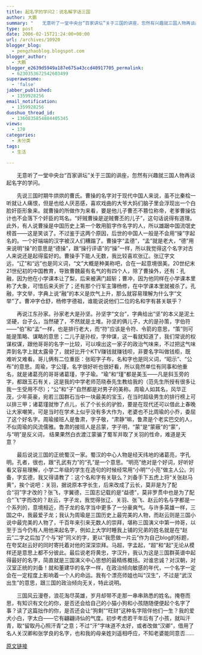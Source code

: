 ```yaml
---
title: 起名字的学问2：说名解字话三国
author: 大鹏
summary: "　　无意听了一堂中央台“百家讲坛”关于三国的讲座，忽然有兴趣就三国人物再谈起名字的学问。"
type: post
date: 2006-02-15T21:24:00+00:00
url: /archives/10920
blogger_blog:
  - pengzhaoblog.blogspot.com
blogger_author:
  - 大鹏
blogger_e2639d5949a187e675a43ccd40917705_permalink:
  - 6230353672542603499
superawesome:
  - 'false'
jabber_published:
  - 1359928256
email_notification:
  - 1359928256
duoshuo_thread_id:
  - 1360835854884405345
views:
  - 170
categories:
  - 未分类
tags:
  - 生活

---
```

　　无意听了一堂中央台“百家讲坛”关于三国的讲座，忽然有兴趣就三国人物再谈起名字的学问。
  
　　先说三国时期牛烘烘的曹氏。曹操的名字对于现代中国人来说，虽不比秦桧一听就让人痛恨，但是也给人厌恶感，喜欢戏曲的大爷大妈们脑子里会浮现出一个白脸奸臣形象来。就曹操的所做作为来看，要是他儿子曹丕不篡位称帝，老爹曹操估计也不会落下个奸臣的骂名。“奸贼曹操是逆贼曹丕的儿子”，这句话说得有道理。此外，有人说曹操是中国历史上第一个敢用脏字作名字的人，所以雄踞中国流氓史榜首——这是笑谈了。不过鉴于这两个原因，后世的中国人一般是不会用“操”字起名的。一个好端端的汉字被汉人们糟蹋了。曹操字“孟德”，“孟”就是老大，“德”用来说明“操”的意思是“德操”，跟“操行评语”的“操”一样，所以我觉得这个名字对古人来说还是起得蛮好的。曹操手下能人无数，我比较喜欢张辽。张辽字文远，“辽”和“远”也是同义词，“文”大概是种美称吧，合在一起意境很美。20世纪末21世纪初的中国教育，导致曹魏最有名气的有四个人，除了曹操外，还有：孔融，因为他在小学课本让了梨，后来被满门超斩；曹冲，因为他同样在小学课本里称了大象，可惜后来夭折了；还有那个行军主簿杨修，在中学课本里就被杀了。孔融，字文举，字典上说“融”的本义是炊气上升，那么就容易理解为什么字“文举”了。曹冲字仓舒，杨修字德祖，谁能说说他们二位的名和字有甚关联乎？
  
　　再说江东孙家。孙家老大是孙坚。孙坚字“文台”，字典给出“坚”的本义是泥土坚硬，台子么，当然硬了，不然就是土堆。孙坚的俩儿子，大的是孙策，字伯符——“伯”和“孟”一样，也是排行老大，而“符”应该是令符、令箭的意思，“策”则可能是策略、谋略的意思；二儿子是孙权，字仲谋，这一看就知道了，我们常说的权谋权谋，跟他哥哥的名字一比较，可以嗅出这一家子的政治气味来，不过把这气味弄到名字上就太露骨了，就好比开个KTV赚钱就赚钱呗，非要名字叫做钱柜，既难听又难看。哥儿俩有二位重臣：张昭字子布，名和字也是同义词，“昭示”、“公布”的意思。周瑜，字公瑾，名字很好听也很好看，所以竟然单位有同事和他重名，就是诸葛亮的哥哥诸葛瑾，字子瑜。“瑜”和“瑾”都是美玉——凡是斜玉旁的字，都跟玉石有关，这是我的中学老师范晓泰先生教给我的（范先生所授有很多让我一生受用不尽）；“公”和“子”自然都是对男子的美称。周瑜人如其名，风华正茂，少年英豪，宛若三国群石当中一块最美的宝玉，在当时超级男生的排行榜上可以排三甲；诸葛瑾就惨了点儿，长了个长长的驴脸，要是在现代还可以借此上春晚让大家嘲笑，可是当时在学术上似乎没有多大作为，老婆也不比周瑜的小乔，委屈了这个好名字。周瑜接班人是鲁肃，字子敬，“肃静”嘛，鲁肃是个老实巴交的人，不似周瑜的风流儒雅。鲁肃的接班人是吕蒙，字子明，“蒙”是“蒙蔽”的“蒙”，与“明”是反义词， 结果果然白衣渡江蒙骗了蜀军并取了关羽的性命，难道是天意？
  
　　最后说说三国的正统蜀汉一家。蜀汉的中心人物是经天纬地的诸葛亮，字孔明。孔者，很也，跟“孔武有力”的“孔”是一个意思。“明亮”绝对是个好词，好听好看又容易理解，小学二年级的学生在造句的时候经常用“小明”“小亮”做主人公。刘备，字玄德，我又得请教了：这个名和字有关联么？刘备手下五虎上将“关张赵马黄”，挨个说吧：关羽，据说原本字长生，后来改成了云长，莫非是为了配合“羽”字才改的？张飞，字翼德，三国志记载的是“益德”，莫非罗贯中也是为了配合“飞”字而改的？赵云，字子龙，我觉得张辽、关羽、张飞、赵云的名与字都是一个系列的，意境相近，而子龙的名字当中更多了一分豪爽气。与许多英雄一样，三国之中，我最爱子龙；我认为周瑜是三国历史上最完美的人物，而赵云则是三国小说中最完美的人物了，千百年来引来无数人的崇拜，堪称三国演义中第一帅哥，以至于当今仍有人用他来起名字，例如上大学时睡我上铺的兄弟的姓名就是在“赵云”二字之后加了个与“好”同义的字，更以“我愿做一片云”作为自己blog的标题，在夸奖赵云好的同时寄托着对他的深深崇拜。马超，字孟起，“超”和“起”无论从模样还是意思上都不分彼此。最后说老将黄忠，字汉升，我认为这是三国群英谱中起得最好的名字，简直就是三国演义中心思想的最精练概括。对谁忠诚？对汉朝，对汉室正统的刘备！就和董建华的名字一样，在政治倾向敏感的年代，一个名字一定会在一定程度上影响着一个人的命运。我有个漂亮师姐也叫“汉生”，不过是“武汉出生”的意思，跟三国的政治倾向无关，特此说明。
  
　　三国风云漫卷，浪花淘尽英雄，岁月却带不走那一串串熟悉的姓名。掩卷而思，有知识有文化的你，是否还会给自己的小猫小狗和小孩随随便便起个名字了事？读了这篇拙作的你，是否还会让“狗剩”“旺财”这种名字陪伴他们一生？我的爱犬小白，字太白——它有翩翩诗仙的气度。初步考虑若干年后有了小孩，就叫汗青，取“留取丹心照汗青”之意；不过“汗”字味道不太好，或者改做“汉卿”，借用了名人关汉卿和张学良的名字，也和我的母亲姓刘遥相呼应，不知老婆能同意否……

[原文链接](http://dapengde.com/archives/10920)

